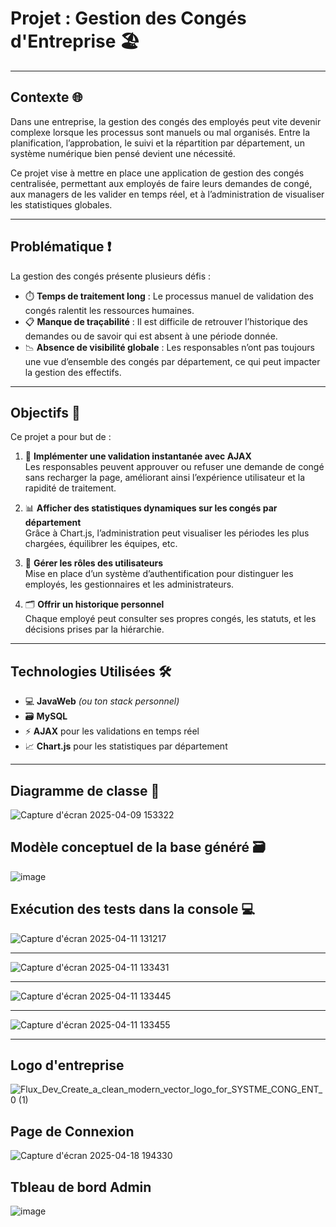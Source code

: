 # **Projet : Gestion des Congés d'Entreprise** 🏖️

---

## **Contexte** 🌐

Dans une entreprise, la gestion des congés des employés peut vite devenir complexe lorsque les processus sont manuels ou mal organisés. Entre la planification, l’approbation, le suivi et la répartition par département, un système numérique bien pensé devient une nécessité.  

Ce projet vise à mettre en place une application de gestion des congés centralisée, permettant aux employés de faire leurs demandes de congé, aux managers de les valider en temps réel, et à l’administration de visualiser les statistiques globales.

---

## **Problématique** ❗️

La gestion des congés présente plusieurs défis :

- ⏱️ **Temps de traitement long** : Le processus manuel de validation des congés ralentit les ressources humaines.  
- 📋 **Manque de traçabilité** : Il est difficile de retrouver l’historique des demandes ou de savoir qui est absent à une période donnée.  
- 📉 **Absence de visibilité globale** : Les responsables n’ont pas toujours une vue d’ensemble des congés par département, ce qui peut impacter la gestion des effectifs.

---

## **Objectifs** 🎯

Ce projet a pour but de :

1. 🔁 **Implémenter une validation instantanée avec AJAX**  
  Les responsables peuvent approuver ou refuser une demande de congé sans recharger la page, améliorant ainsi l’expérience utilisateur et la rapidité de traitement.

2. 📊 **Afficher des statistiques dynamiques sur les congés par département**  
   Grâce à Chart.js, l’administration peut visualiser les périodes les plus chargées, équilibrer les équipes, etc.

4. 👥 **Gérer les rôles des utilisateurs**  
   Mise en place d’un système d’authentification pour distinguer les employés, les gestionnaires et les administrateurs.

5. 🗂 **Offrir un historique personnel**  
   Chaque employé peut consulter ses propres congés, les statuts, et les décisions prises par la hiérarchie.

---

## **Technologies Utilisées** 🛠

- 💻 **JavaWeb** *(ou ton stack personnel)*  
- 🗃️ **MySQL**  
- ⚡ **AJAX** pour les validations en temps réel  
- 📈 **Chart.js** pour les statistiques par département  

---

## **Diagramme de classe** 🧩

![Capture d'écran 2025-04-09 153322](https://github.com/user-attachments/assets/6f081e10-43f4-4b64-91f0-461ce5ccf7b0)

## **Modèle conceptuel de la base généré** 🗃️

![image](https://github.com/user-attachments/assets/4c18e59a-8691-47d2-b8d8-2f019e24e4cf)

## **Exécution des tests dans la console** 💻

![Capture d'écran 2025-04-11 131217](https://github.com/user-attachments/assets/e207f899-57cb-4d2f-9ff2-4520c56a35fc)

---
![Capture d'écran 2025-04-11 133431](https://github.com/user-attachments/assets/61d69fee-31aa-400c-a7f6-7867eddb0dac)


---

![Capture d'écran 2025-04-11 133445](https://github.com/user-attachments/assets/6e320d86-890b-4295-889b-22ae0089b6de)


---

![Capture d'écran 2025-04-11 133455](https://github.com/user-attachments/assets/966f187d-6a62-40ad-a51f-1ec9ad35d583)

---
## **Logo d'entreprise**

![Flux_Dev_Create_a_clean_modern_vector_logo_for_SYSTME_CONG_ENT_0 (1)](https://github.com/user-attachments/assets/fcec6193-f2a9-4cee-9391-040505594bd8)

## **Page de Connexion**

![Capture d'écran 2025-04-18 194330](https://github.com/user-attachments/assets/d3905991-ebc2-48b5-b010-342168e9f540)

## **Tbleau de bord Admin**

![image](https://github.com/user-attachments/assets/953880a0-4203-436d-8085-051d2f5d0a21)

